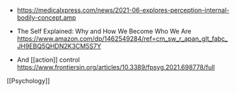 - https://medicalxpress.com/news/2021-06-explores-perception-internal-bodily-concept.amp

- The Self Explained: Why and How We Become Who We Are https://www.amazon.com/dp/1462549284/ref=cm_sw_r_apan_glt_fabc_JH9EBQ5QHDN2K3CM5S7Y

- And [[action]] control https://www.frontiersin.org/articles/10.3389/fpsyg.2021.698778/full

[[Psychology]]

